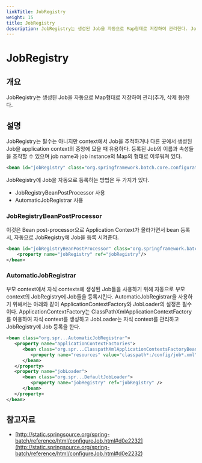 ```yaml
---
linkTitle: JobRegistry
weight: 15
title: JobRegistry
description: JobRegistry는 생성된 Job을 자동으로 Map형태로 저장하여 관리한다. JobRegistry는 context에서 Job을 추적하거나 다른 곳에서 생성된 Job을 application context의 중앙에 모을 때 유용하게 사용할 수 있다. 등록된 Job의 이름과 속성들을 조작할 수 있으며, job name과 job instance의 Map의 형태로 이루워져 있다.
---
```

# JobRegistry

## 개요
JobRegistry는 생성된 Job을 자동으로 Map형태로 저장하여 관리(추가, 삭제 등)한다.

## 설명
JobRegistry는 필수는 아니지만 context에서 Job을 추적하거나 다른 곳에서 생성된 Job을 application context의 중앙에 모을 때 유용하다. 등록된 Job의 이름과 속성들을 조작할 수 있으며 job name과 job instance의 Map의 형태로 이루워져 있다.

```xml
<bean id="jobRegistry" class="org.springframework.batch.core.configuration.support.MapJobRegistry" />
```

JobRegistry에 Job을 자동으로 등록하는 방법은 두 가지가 있다.

- JobRegistryBeanPostProcessor 사용
- AutomaticJobRegistrar 사용

### JobRegistryBeanPostProcessor
이것은 Bean post-processor으로 Application Context가 올라가면서 bean 등록 시, 자동으로 JobRegistry에 Job을 등록 시켜준다.

```xml
<bean id="jobRegistryBeanPostProcessor" class="org.springframework.batch.core.configuration.support.JobRegistryBeanPostProcessor">
    <property name="jobRegistry" ref="jobRegistry"/>
</bean>
```

### AutomaticJobRegistrar
부모 context에서 자식 contexts에 생성된 Job들을 사용하기 위해 자동으로 부모 context의 JobRegistry에 Job들을 등록시킨다. AutomaticJobRegistrar을 사용하기 위해서는 아래와 같이 ApplicationContextFactory와 JobLoader의 설정은 필수이다. ApplicationContextFactory는 ClassPathXmlApplicationContextFactory를 이용하여 자식 context를 생성하고 JobLoader는 자식 context를 관리하고 JobRegistry에 Job 등록을 한다.

```xml
<bean class="org.spr...AutomaticJobRegistrar">
   <property name="applicationContextFactories">
      <bean class="org.spr...ClasspathXmlApplicationContextsFactoryBean">
         <property name="resources" value="classpath*:/config/job*.xml" />
      </bean>
   </property>
   <property name="jobLoader">
      <bean class="org.spr...DefaultJobLoader">
         <property name="jobRegistry" ref="jobRegistry" />
      </bean>
   </property>
</bean>
```

## 참고자료
* [http://static.springsource.org/spring-batch/reference/html/configureJob.html#d0e2232](http://static.springsource.org/spring-batch/reference/html/configureJob.html#d0e2232)